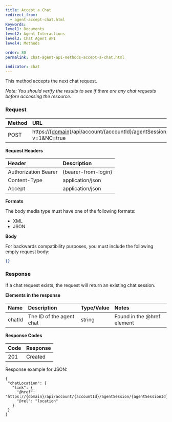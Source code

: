 ```yaml
---
title: Accept a Chat
redirect_from:
  - agent-accept-chat.html
Keywords:
level1: Documents
level2: Agent Interactions
level3: Chat Agent API
level4: Methods

order: 80
permalink: chat-agent-api-methods-accept-a-chat.html

indicator: chat
---
```


This method accepts the next chat request.

*Note: You should verify the results to see if there are any chat requests before accessing the resource.*

### Request

| Method|  URL|
 |:---|  :--- |
 |POST|  https://[{domain}](https://developers.liveperson.com/agent-domain-domain-api.html)/api/account/{accountId}/agentSession/agentSessionId/incomingRequests?v=1&NC=true |

**Request Headers**

 |Header| Description |
 |:---  |:--- |
| Authorization Bearer| {bearer-from-login}|
 |Content-Type  |application/json |
 |Accept|  application/json |

**Formats**

The body media type must have one of the following formats:

- XML
- JSON

**Body**

For backwards compatibility purposes, you must include the following empty request body:

```json
{}
```

### Response

If a chat request exists, the request will return an existing chat session.

**Elements in the response**

 |Name|  Description|  Type/Value|  Notes|
 |:----  |:-----  |:----  |:--- |
 |chatId|  The ID of the agent chat|  string|  Found in the @href element|

**Response Codes**

| Code|  Response|
 |:---  |:--- |
 |201|  Created|

Response example for JSON:

    {
     "chatLocation": {
       "link": {
         "@href": "https://{domain}/api/account/{accountId}/agentSession/{agentSessionId}/chat/{chatId}",
         "@rel": "location"
       }
     }
    }
